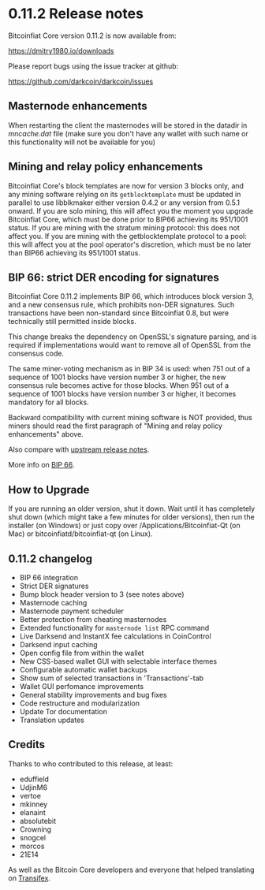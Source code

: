 0.11.2 Release notes
====================

Bitcoinfiat Core version 0.11.2 is now available from:

  https://dmitry1980.io/downloads

Please report bugs using the issue tracker at github:

  https://github.com/darkcoin/darkcoin/issues


Masternode enhancements
-----------------------

When restarting the client the masternodes will be stored in the datadir in
*mncache.dat* file (make sure you don't have any wallet with such name or this
functionality will not be available for you)


Mining and relay policy enhancements
------------------------------------

Bitcoinfiat Core's block templates are now for version 3 blocks only, and any
mining software relying on its `getblocktemplate` must be updated in parallel
to use libblkmaker either version 0.4.2 or any version from 0.5.1 onward. If you
are solo mining, this will affect you the moment you upgrade Bitcoinfiat Core,
which must be done prior to BIP66 achieving its 951/1001 status. If you are
mining with the stratum mining protocol: this does not affect you. If you are
mining with the getblocktemplate protocol to a pool: this will affect you at the
pool operator's discretion, which must be no later than BIP66 achieving its
951/1001 status.


BIP 66: strict DER encoding for signatures
------------------------------------------

Bitcoinfiat Core 0.11.2 implements BIP 66, which introduces block version 3, and a
new consensus rule, which prohibits non-DER signatures. Such transactions have
been non-standard since Bitcoinfiat 0.8, but were technically still permitted
inside blocks.

This change breaks the dependency on OpenSSL's signature parsing, and is
required if implementations would want to remove all of OpenSSL from the
consensus code.

The same miner-voting mechanism as in BIP 34 is used: when 751 out of a
sequence of 1001 blocks have version number 3 or higher, the new consensus
rule becomes active for those blocks. When 951 out of a sequence of 1001
blocks have version number 3 or higher, it becomes mandatory for all blocks.

Backward compatibility with current mining software is NOT provided, thus
miners should read the first paragraph of "Mining and relay policy
enhancements" above.

Also compare with [upstream release notes](https://github.com/bitcoin/bitcoin/blob/0.10/doc/release-notes.md#mining-and-relay-policy-enhancements).

More info on [BIP 66](https://github.com/bitcoin/bips/blob/master/bip-0066.mediawiki).


How to Upgrade
--------------

If you are running an older version, shut it down. Wait until it has completely
shut down (which might take a few minutes for older versions), then run the
installer (on Windows) or just copy over /Applications/Bitcoinfiat-Qt (on Mac) or
bitcoinfiatd/bitcoinfiat-qt (on Linux).


0.11.2 changelog
----------------

- BIP 66 integration
- Strict DER signatures
- Bump block header version to 3 (see notes above)
- Masternode caching
- Masternode payment scheduler
- Better protection from cheating masternodes
- Extended functionality for `masternode list` RPC command
- Live Darksend and InstantX fee calculations in CoinControl
- Darksend input caching
- Open config file from within the wallet
- New CSS-based wallet GUI with selectable interface themes
- Configurable automatic wallet backups
- Show sum of selected transactions in 'Transactions'-tab
- Wallet GUI perfomance improvements
- General stability improvements and bug fixes
- Code restructure and modularization
- Update Tor documentation
- Translation updates


Credits
--------

Thanks to who contributed to this release, at least:

- eduffield
- UdjinM6
- vertoe
- mkinney
- elanaint
- absolutebit
- Crowning
- snogcel
- morcos
- 21E14

As well as the Bitcoin Core developers and everyone that helped translating on
[Transifex](https://www.transifex.com/projects/p/darkcoin/).
